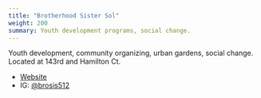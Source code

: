 ```yaml
---
title: "Brotherhood Sister Sol"
weight: 200
summary: Youth development programs, social change.
---
```


Youth development, community organizing, urban gardens, social change. Located at 143rd and Hamilton Ct.

* [Website](https://brotherhood-sistersol.org)
* IG: [@brosis512](https://www.instagram.com/brosis512)
